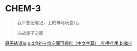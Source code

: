 # CHEM-3

> 我不想记笔记，上的神马玩意儿。

> 决战量子之巅

[原子轨道(s,p,d,f)的三维空间可视化（中文字幕）_哔哩哔哩_bilibili](https://www.bilibili.com/video/BV183411r7Y9/?spm_id_from=333.999.0.0)
